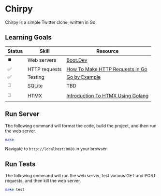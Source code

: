 # Chirpy

Chirpy is a simple Twitter clone, written in Go.

## Learning Goals

| Status                | Skill         | Resource |
| --------------------- | ------------- | --- |
| :stop_button:         | Web servers   | [Boot.Dev](https://www.boot.dev/tracks/backend) |
| :white_check_mark:    | HTTP requests | [How To Make HTTP Requests in Go](https://www.digitalocean.com/community/tutorials/how-to-make-http-requests-in-go) |
| :white_check_mark:    | Testing       | [Go by Example](https://gobyexample.com/testing-and-benchmarking) |
| :white_medium_square: | SQLite        | TBD |
| :white_medium_square: | HTMX          | [Introduction To HTMX Using Golang](https://www.youtube.com/watch?v=x7v6SNIgJpE) |

## Run Server

The following command will format the code, build the project, and then run the web server.

```sh
make
```

Navigate to `http://localhost:8080` in your browser.

## Run Tests

The following command will run the web server, test various GET and POST requests, and then kill the web server.

```sh
make test
```
